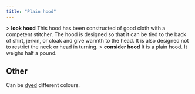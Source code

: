 ```yaml
---
title: "Plain hood"
---
```


\> **look hood**
This hood has been constructed of good cloth with a competent stitcher.
The
hood is designed so that it can be tied to the back of shirt, jerkin, or
cloak
and give warmth to the head. It is also designed not to restrict the
neck or
head in turning.
\> **consider hood**
It is a plain hood.
It weighs half a pound.

## Other

Can be [dyed](dye "wikilink") different colours.